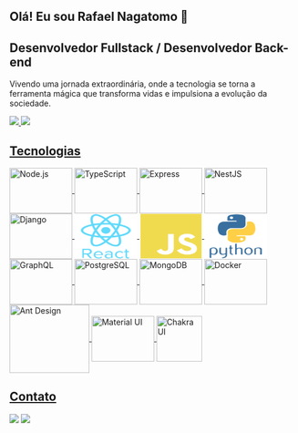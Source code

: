 ## Olá! Eu sou Rafael Nagatomo 👋
## Desenvolvedor Fullstack / Desenvolvedor Back-end

<p>Vivendo uma jornada extraordinária, onde a tecnologia se torna a ferramenta mágica que transforma vidas e impulsiona a evolução da sociedade.</p>

<div align="left">
  
  <a href="https://github.com/RafaelNagatomo">
  <img height="150em" src="https://github-readme-stats-sigma-five.vercel.app/api?username=RafaelNagatomo&show_icons=true&theme=tokyonight&include_all_commits=true&count_private=true"/>
  <img height="150em" src="https://github-readme-stats-sigma-five.vercel.app/api/top-langs/?username=RafaelNagatomo&layout=compact&langs_count=7&theme=tokyonight"/>
    
</div>

## Tecnologias

<div>
  <img align="center" height="80" width="110" src="https://cdn.jsdelivr.net/gh/devicons/devicon@latest/icons/nodejs/nodejs-original-wordmark.svg" title="Node.js">
  
  <img align="center" height="80" width="110" src="https://cdn.jsdelivr.net/gh/devicons/devicon@latest/icons/typescript/typescript-original.svg" title="TypeScript">
  
  <img align="center" height="80" width="110" src="https://cdn.jsdelivr.net/gh/devicons/devicon@latest/icons/express/express-original-wordmark.svg" title="Express">
  
  <img align="center" height="80" width="110" src="https://cdn.jsdelivr.net/gh/devicons/devicon@latest/icons/nestjs/nestjs-original-wordmark.svg" title="NestJS">
  
  <img align="center" height="80" width="110" src="https://cdn.jsdelivr.net/gh/devicons/devicon@latest/icons/django/django-plain-wordmark.svg" title="Django">
  
  <img align="center" height="80" width="110" src="https://raw.githubusercontent.com/devicons/devicon/master/icons/react/react-original-wordmark.svg" title="React">
  
  <img align="center" height="80" width="110" src="https://raw.githubusercontent.com/devicons/devicon/master/icons/javascript/javascript-plain.svg" title="JavaScript">
  
  <img align="center" height="80" width="110" src="https://raw.githubusercontent.com/devicons/devicon/master/icons/python/python-original-wordmark.svg" title="Python">
  
  <img align="center" height="80" width="110" src="https://cdn.jsdelivr.net/gh/devicons/devicon@latest/icons/graphql/graphql-plain-wordmark.svg" title="GraphQL">

  <img align="center" height="80" width="110" src="https://cdn.jsdelivr.net/gh/devicons/devicon@latest/icons/postgresql/postgresql-original-wordmark.svg" title="PostgreSQL">
  
  <img align="center" height="80" width="110" src="https://cdn.jsdelivr.net/gh/devicons/devicon@latest/icons/mongodb/mongodb-original-wordmark.svg" title="MongoDB">
  
  <img align="center" height="80" width="110" src="https://cdn.jsdelivr.net/gh/devicons/devicon@latest/icons/docker/docker-original-wordmark.svg" title="Docker">
  
  <img align="center" height="120" width="140" src="https://cdn.jsdelivr.net/gh/devicons/devicon@latest/icons/antdesign/antdesign-original-wordmark.svg" title="Ant Design">
  
  <img align="center" height="80" width="110" src="https://cdn.jsdelivr.net/gh/devicons/devicon@latest/icons/materialui/materialui-original.svg" title="Material UI">

  <img align="center" height="80" width="80" src="https://img.icons8.com/?size=100&id=r9QJ0VFFrn7T&format=png&color=000000" title="Chakra UI">
</div>

## Contato

<div>  
  
  <a href="mailto:rafaelnagatomo@gmail.com"><img src="https://img.shields.io/badge/-Gmail-%23333?style=for-the-badge&logo=gmail&logoColor=white" target="_blank"></a>
  <a href="https://www.linkedin.com/in/rafaelnagatomo/" target="_blank"><img src="https://img.shields.io/badge/-LinkedIn-%230077B5?style=for-the-badge&logo=linkedin&logoColor=white" target="_blank"></a> 
  
 </div> 
